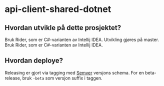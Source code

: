 # api-client-shared-dotnet

## Hvordan utvikle på dette prosjektet?
Bruk Rider, som er C#-varianten av Intellij IDEA. Utvikling gjøres på master.	Bruk Rider, som er C#-varianten av Intellij IDEA.

## Hvordan deploye?
Releasing er gjort via tagging med [Semver](http://semver.org) versjons schema. For en beta-release, bruk `-beta` som versjon suffix i taggen.
